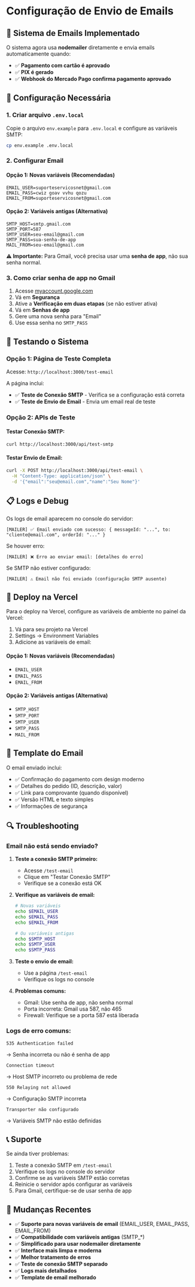 # Configuração de Envio de Emails

## 📧 Sistema de Emails Implementado

O sistema agora usa **nodemailer** diretamente e envia emails automaticamente quando:
- ✅ **Pagamento com cartão é aprovado**
- ✅ **PIX é gerado**
- ✅ **Webhook do Mercado Pago confirma pagamento aprovado**

## 🔧 Configuração Necessária

### 1. Criar arquivo `.env.local`

Copie o arquivo `env.example` para `.env.local` e configure as variáveis SMTP:

```bash
cp env.example .env.local
```

### 2. Configurar Email

#### Opção 1: Novas variáveis (Recomendadas)
```env
EMAIL_USER=suporteservicosnet@gmail.com
EMAIL_PASS=cwiz goav vvhu qozu
EMAIL_FROM=suporteservicosnet@gmail.com
```

#### Opção 2: Variáveis antigas (Alternativa)
```env
SMTP_HOST=smtp.gmail.com
SMTP_PORT=587
SMTP_USER=seu-email@gmail.com
SMTP_PASS=sua-senha-de-app
MAIL_FROM=seu-email@gmail.com
```

**⚠️ Importante:** Para Gmail, você precisa usar uma **senha de app**, não sua senha normal.

### 3. Como criar senha de app no Gmail

1. Acesse [myaccount.google.com](https://myaccount.google.com)
2. Vá em **Segurança**
3. Ative a **Verificação em duas etapas** (se não estiver ativa)
4. Vá em **Senhas de app**
5. Gere uma nova senha para "Email"
6. Use essa senha no `SMTP_PASS`

## 🧪 Testando o Sistema

### Opção 1: Página de Teste Completa
Acesse: `http://localhost:3000/test-email`

A página inclui:
- ✅ **Teste de Conexão SMTP** - Verifica se a configuração está correta
- ✅ **Teste de Envio de Email** - Envia um email real de teste

### Opção 2: APIs de Teste

#### Testar Conexão SMTP:
```bash
curl http://localhost:3000/api/test-smtp
```

#### Testar Envio de Email:
```bash
curl -X POST http://localhost:3000/api/test-email \
  -H "Content-Type: application/json" \
  -d '{"email":"seu@email.com","name":"Seu Nome"}'
```

## 📋 Logs e Debug

Os logs de email aparecem no console do servidor:

```
[MAILER] ✅ Email enviado com sucesso: { messageId: "...", to: "cliente@email.com", orderId: "..." }
```

Se houver erro:
```
[MAILER] ❌ Erro ao enviar email: [detalhes do erro]
```

Se SMTP não estiver configurado:
```
[MAILER] ⚠️ Email não foi enviado (configuração SMTP ausente)
```

## 🚀 Deploy na Vercel

Para o deploy na Vercel, configure as variáveis de ambiente no painel da Vercel:

1. Vá para seu projeto na Vercel
2. Settings → Environment Variables
3. Adicione as variáveis de email:

#### Opção 1: Novas variáveis (Recomendadas)
- `EMAIL_USER`
- `EMAIL_PASS`
- `EMAIL_FROM`

#### Opção 2: Variáveis antigas (Alternativa)
- `SMTP_HOST`
- `SMTP_PORT`
- `SMTP_USER`
- `SMTP_PASS`
- `MAIL_FROM`

## 📧 Template do Email

O email enviado inclui:
- ✅ Confirmação do pagamento com design moderno
- ✅ Detalhes do pedido (ID, descrição, valor)
- ✅ Link para comprovante (quando disponível)
- ✅ Versão HTML e texto simples
- ✅ Informações de segurança

## 🔍 Troubleshooting

### Email não está sendo enviado?

1. **Teste a conexão SMTP primeiro:**
   - Acesse `/test-email`
   - Clique em "Testar Conexão SMTP"
   - Verifique se a conexão está OK

2. **Verifique as variáveis de email:**
   ```bash
   # Novas variáveis
   echo $EMAIL_USER
   echo $EMAIL_PASS
   echo $EMAIL_FROM
   
   # Ou variáveis antigas
   echo $SMTP_HOST
   echo $SMTP_USER
   echo $SMTP_PASS
   ```

3. **Teste o envio de email:**
   - Use a página `/test-email`
   - Verifique os logs no console

4. **Problemas comuns:**
   - Gmail: Use senha de app, não senha normal
   - Porta incorreta: Gmail usa 587, não 465
   - Firewall: Verifique se a porta 587 está liberada

### Logs de erro comuns:

```
535 Authentication failed
```
→ Senha incorreta ou não é senha de app

```
Connection timeout
```
→ Host SMTP incorreto ou problema de rede

```
550 Relaying not allowed
```
→ Configuração SMTP incorreta

```
Transporter não configurado
```
→ Variáveis SMTP não estão definidas

## 📞 Suporte

Se ainda tiver problemas:
1. Teste a conexão SMTP em `/test-email`
2. Verifique os logs no console do servidor
3. Confirme se as variáveis SMTP estão corretas
4. Reinicie o servidor após configurar as variáveis
5. Para Gmail, certifique-se de usar senha de app

## 🔄 Mudanças Recentes

- ✅ **Suporte para novas variáveis de email** (EMAIL_USER, EMAIL_PASS, EMAIL_FROM)
- ✅ **Compatibilidade com variáveis antigas** (SMTP_*)
- ✅ **Simplificado para usar nodemailer diretamente**
- ✅ **Interface mais limpa e moderna**
- ✅ **Melhor tratamento de erros**
- ✅ **Teste de conexão SMTP separado**
- ✅ **Logs mais detalhados**
- ✅ **Template de email melhorado**

